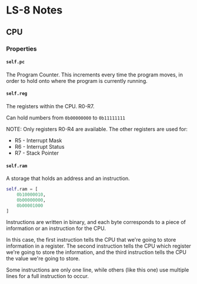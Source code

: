 # LS-8 Notes

## CPU

### Properties

#### `self.pc`

The Program Counter. This increments every time the program moves, in order to hold onto where the program is currently running.

#### `self.reg`

The registers within the CPU.
R0-R7.

Can hold numbers from `0b00000000` to `0b11111111`

NOTE: Only registers R0-R4 are available. The other registers are used for:

* R5 - Interrupt Mask
* R6 - Interrupt Status
* R7 - Stack Pointer

#### `self.ram`

A storage that holds an address and an instruction.

```py
self.ram = [
    0b10000010,
    0b00000000,
    0b00001000
]
```

Instructions are written in binary, and each byte corresponds to a piece of information or an instruction for the CPU.

In this case, the first instruction tells the CPU that we're going to store information in a register. The second instruction tells the CPU which register we're going to store the information, and the third instruction tells the CPU the value we're going to store.

Some instructions are only one line, while others (like this one) use multiple lines for a full instruction to occur.

